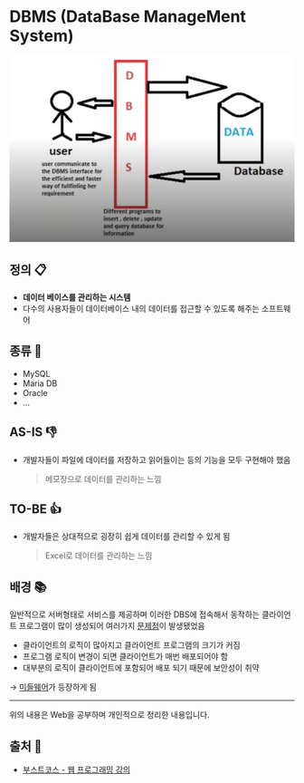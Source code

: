 # DBMS (DataBase ManageMent System)
<img src="./images/dbms.png" width="600">

## 정의 📋
- **데이터 베이스를 관리하는 시스템**
- 다수의 사용자들이 데이터베이스 내의 데이터를 접근할 수 있도록 해주는 소프트웨어

## 종류 🔩
- MySQL
- Maria DB
- Oracle
- ...

## **AS-IS** 👎
- 개발자들이 파일에 데이터를 저장하고 읽어들이는 등의 기능을 모두 구현해야 했음

  > 메모장으로 데이터를 관리하는 느낌

## **TO-BE** 👍
- 개발자들은 상대적으로 굉장히 쉽게 데이터를 관리할 수 있게 됨

  > Excel로 데이터를 관리하는 느낌

## 배경 📚
일반적으로 서버형태로 서비스를 제공하며 이러한 DBS에 접속해서 동작하는 클라이언트 프로그램이 많이 생성되어 여러가지 <u>문제점</u>이 발생됐었음
  - 클라이언트의 로직이 많아지고 클라이언트 프로그램의 크기가 커짐
  - 프로그램 로직이 변경이 되면 클라이언트가 매번 배포되어야 함
  - 대부분의 로직이 클라이언트에 포함되어 배포 되기 때문에 보안성이 취약

  → [미들웨어]()가 등장하게 됨

- - -
위의 내용은 Web을 공부하며 개인적으로 정리한 내용입니다.
## 출처 📝
- [부스트코스 - 웹 프로그래밍 강의](https://www.boostcourse.org/web316/lecture/16661?isDesc=false)